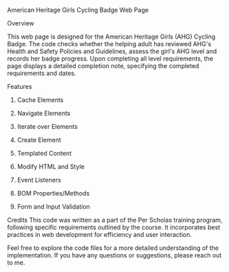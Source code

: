 American Heritage Girls Cycling Badge Web Page

Overview

This web page is designed for the American Heritage Girls (AHG) Cycling Badge. The code checks whether the helping adult has reviewed AHG's Health and Safety Policies and Guidelines, assess the girl's AHG level and records her badge progress. Upon completing all level requirements, the page displays a detailed completion note, specifying the completed requirements and dates.

Features
1. Cache Elements

2. Navigate Elements

3. Iterate over Elements

4. Create Element

5. Templated Content

6. Modify HTML and Style

7. Event Listeners

8. BOM Properties/Methods

9. Form and Input Validation


Credits
This code was written as a part of the Per Scholas training program, following specific requirements outlined by the course. 
It incorporates best practices in web development for efficiency and user interaction.

Feel free to explore the code files for a more detailed understanding of the implementation. 
If you have any questions or suggestions, please reach out to me.
